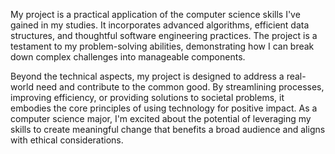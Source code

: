 My project is a practical application of the computer science skills I've gained in my studies. 
It incorporates advanced algorithms, efficient data structures, and thoughtful software engineering practices. 
The project is a testament to my problem-solving abilities, demonstrating how I can break down complex challenges into manageable components.

Beyond the technical aspects, my project is designed to address a real-world need and contribute to the common good. 
By streamlining processes, improving efficiency, or providing solutions to societal problems, 
it embodies the core principles of using technology for positive impact. As a computer science major, 
I'm excited about the potential of leveraging my skills to create meaningful change that benefits a broad audience and 
aligns with ethical considerations.
